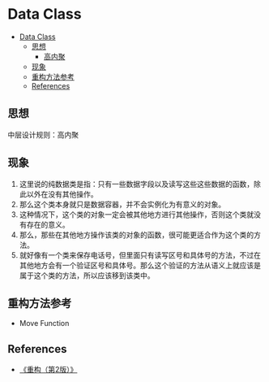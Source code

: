 # Data Class


<!-- TOC -->

- [Data Class](#data-class)
    - [思想](#思想)
        - [高内聚](#高内聚)
    - [现象](#现象)
    - [重构方法参考](#重构方法参考)
    - [References](#references)

<!-- /TOC -->


## 思想
中层设计规则：高内聚


## 现象
1. 这里说的纯数据类是指：只有一些数据字段以及读写这些这些数据的函数，除此以外在没有其他操作。
2. 那么这个类本身就只是数据容器，并不会实例化为有意义的对象。
3. 这种情况下，这个类的对象一定会被其他地方进行其他操作，否则这个类就没有存在的意义。
4. 那么，那些在其他地方操作该类的对象的函数，很可能更适合作为这个类的方法。
5. 就好像有一个类来保存电话号，但里面只有读写区号和具体号的方法，不过在其他地方会有一个验证区号和具体号。那么这个验证的方法从语义上就应该是属于这个类的方法，所以应该移到该类中。


## 重构方法参考
* Move Function


## References
* [《重构（第2版）》](https://book.douban.com/subject/33400354/)
